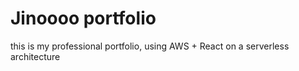 # Jinoooo portfolio
this is my professional portfolio, using AWS + React on a serverless architecture
